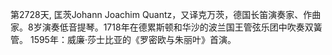 第2728天, 匡茨Johann Joachim Quantz，又译克万茨，德国长笛演奏家、作曲家。8岁演奏低音提琴。1718年在德累斯顿和华沙的波兰国王管弦乐团中吹奏双簧管。
1595年：威廉·莎士比亚的《罗密欧与朱丽叶》首演。